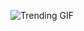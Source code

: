 
<!-- GIF_SECTION -->
![Trending GIF](https://media4.giphy.com/media/v1.Y2lkPThiYjIxNzcyMXB6b2tra2pyeWk2azlnbnBpbWRnZ2VsMHM4cjQwc2xueGU5d28zbiZlcD12MV9naWZzX3NlYXJjaCZjdD1n/HPeLSXWtdnUzK/giphy.gif)
<!-- END_GIF_SECTION -->
